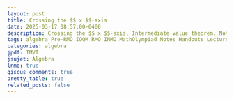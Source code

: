 ```yaml
---
layout: post
title: Crossing the $$ x $$-axis
date: 2025-03-17 08:57:00-0400
description: Crossing the $$ x $$-axis, Intermediate value theorem. Notes for Mathematics Olympiad, IOQM, RMO, INMO. Problem set, Solutions, Questions, Answers, Hints, Walkthroughs, Discussions, Solutions in pdf.
tags: algebra Pre-RMO IOQM RMO INMO MathOlympiad Notes Handouts LectureNotes
categories: algebra
jpdf: IMVT
jsujet: Algebra
lnmo: true
giscus_comments: true
pretty_table: true
related_posts: false
---
```

